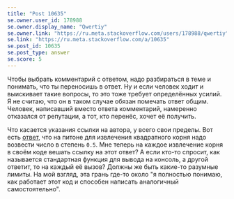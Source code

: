 ```yaml
---
title: "Post 10635"
se.owner.user_id: 178988
se.owner.display_name: "Qwertiy"
se.owner.link: "https://ru.meta.stackoverflow.com/users/178988/qwertiy"
se.link: "https://ru.meta.stackoverflow.com/a/10635"
se.post_id: 10635
se.post_type: answer
se.score: 5
---
```

<p>Чтобы выбрать комментарий с ответом, надо разбираться в теме и понимать, что ты переносишь в ответ. Ну и если человек ходит и выискивает такие вопросы, то это тоже требует определённых усилий. Я не считаю, что он в таком случае обязан помечать ответ общим. Человек, написавший вместо ответа комментарий, намеренно отказался от репутации, а тот, кто перенёс, хочет её получить.</p>
<p>Что касается указания ссылки на автора, у всего свои пределы. Вот есть <a href="//stackoverflow.com/a/19255268/4928642">ответ</a>, что на питоне для извлечения квадратного корня надо возвести число в степень <code>0.5</code>. Мне теперь на каждое извлечение корня в своём коде вешать ссылку на этот ответ? А если кто-то спросит, как называется стандартная функция для вывода на консоль, а другой ответит, то на каждый её вызов? Должны же быть какие-то разумные лимиты. На мой взгляд, эта грань где-то около &quot;я полностью понимаю, как работает этот код и способен написать аналогичный самостоятельно&quot;.</p>
